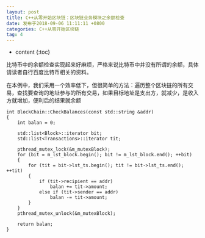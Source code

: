 ```yaml
---
layout: post
title: C++从零开始区块链：区块链业务模块之余额检查
date: 发布于2018-09-06 11:11:11 +0800
categories: C++从零开始区块链
tag: 4
---
```


* content
{:toc}

比特币中的余额检查实现起来好麻烦，严格来说比特币中并没有所谓的余额，具体请读者自行百度比特币相关的资料。  

<!-- more -->
在本例中，我们采用一个效率低下，但很简单的方法：遍历整个区块链的所有交易，查找要查询的地址参与的所有交易，如果目标地址是支出方，就减少，是收入方就增加，便利后的结果就余额

    
    
    int BlockChain::CheckBalances(const std::string &addr)
    {
        int balan = 0;
    
        std::list<Block>::iterator bit;
        std::list<Transactions>::iterator tit;
    
        pthread_mutex_lock(&m_mutexBlock);
        for (bit = m_lst_block.begin(); bit != m_lst_block.end(); ++bit)
        {
            for (tit = bit->lst_ts.begin(); tit != bit->lst_ts.end(); ++tit)
            {
                if (tit->recipient == addr)
                    balan += tit->amount;
                else if (tit->sender == addr)
                    balan -= tit->amount;
            }
        }
        pthread_mutex_unlock(&m_mutexBlock);
    
        return balan;
    }

